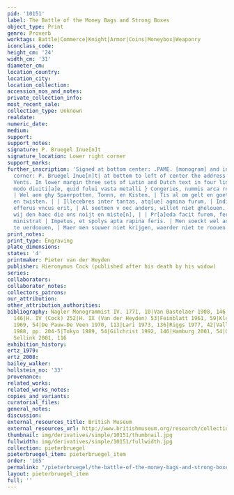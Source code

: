```yaml
---
pid: '10151'
label: The Battle of the Money Bags and Strong Boxes
object_type: Print
genre: Proverb
worktags: Battle|Commerce|Knight|Armor|Coins|Moneybox|Weaponry
iconclass_code:
height_cm: '24'
width_cm: '31'
diameter_cm:
location_country:
location_city:
location_collection:
accession_nos_and_notes:
private_collection_info:
most_recent_sale:
collection_type: Unknown
realdate:
numeric_date:
medium:
support:
support_notes:
signature: P. Bruegel Inue[n]t
signature_location: Lower right corner
support_marks:
further_inscription: 'Signed at bottom center: .PAME. [monogram] and in lower right
  corner: P. Bruegel Inue[n]t| at bottom to left of center the address: Aux quatre
  Vents. In lower margin three sets of Latin and Dutch text in four lines each: Quid
  modo diuiti[a]e, quid fului vasta metalli } Congeries, nummis arca referta nouis,
  | Wel aen ghy Spaerpotten, Tonnn, en Kisten. | Tis al om gelt en goet, dit striden
  en twisten. | | Illecebres inter tantas, atq[ue] agmina furum, | Inditium cunctis
  efferus vncus erit, | Al seetmen v oec anders, willet niet ghelouen. | Daerom vure
  wij den haec die ons noijt en miste[n], | | Pr[a]eda facit furem, feruens mala cuta
  ministrat | Impetus, et spolys apta rapina feris. | Men soeckt wel actie om ons
  te uerdoouen, | Maer men souwer niet krijgen, waerder niet te roouen.'
print_notes:
print_type: Engraving
plate_dimensions:
states: '4'
printmaker: Pieter van der Heyden
publisher: Hieronymus Cock (published after his death by his widow)
series:
collaborators:
collaborator_notes:
collectors_patrons:
our_attribution:
other_attribution_authorities:
bibliography: Nagler Monogrammist IV. 1771, 10|Van Bastelaer 1908, 146|H. III (Bruegel)
  146|H. IV (Cock) 252|H. IX (Van der Heyden) 53|Feinblatt 1961, 59|Klein 1963, 31|Lebeer
  1969, 54|De Pauw-De Veen 1970, 113|Lari 1973, 136|Riggs 1977, 42|Vallese 1979, 46|Marijnissen
  1988, pp. 204-5|Tokyo 1989, 54|Gilchrist 1992, 146|Hamburg 2001, 54|Orenstein and
  Sellink 2001, 116
exhibition_history:
ertz_1979:
ertz_2008:
bailey_walker:
hollstein_no: '33'
provenance:
related_works:
related_works_notes:
copies_and_variants:
curatorial_files:
general_notes:
discussion:
external_resources_title: British Museum
external_resources_url: http://www.britishmuseum.org/research/collection_online/collection_object_details.aspx
thumbnail: img/derivatives/simple/10151/thumbnail.jpg
fullwidth: img/derivatives/simple/10151/fullwidth.jpg
collection: pieterbruegel
pieterbruegel_item: pieterbruegel_item
order: '165'
permalink: "/pieterbruegel/the-battle-of-the-money-bags-and-strong-boxes"
layout: pieterbruegel_item
full: ''
---
```

